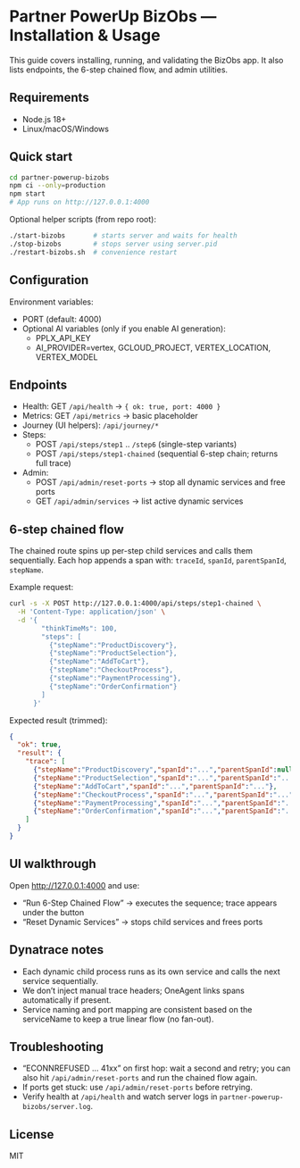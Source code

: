 # Partner PowerUp BizObs — Installation & Usage

This guide covers installing, running, and validating the BizObs app. It also lists endpoints, the 6-step chained flow, and admin utilities.

## Requirements
- Node.js 18+
- Linux/macOS/Windows

## Quick start

```bash
cd partner-powerup-bizobs
npm ci --only=production
npm start
# App runs on http://127.0.0.1:4000
```

Optional helper scripts (from repo root):

```bash
./start-bizobs       # starts server and waits for health
./stop-bizobs        # stops server using server.pid
./restart-bizobs.sh  # convenience restart
```

## Configuration

Environment variables:
- PORT (default: 4000)
- Optional AI variables (only if you enable AI generation):
  - PPLX_API_KEY
  - AI_PROVIDER=vertex, GCLOUD_PROJECT, VERTEX_LOCATION, VERTEX_MODEL

## Endpoints

- Health: GET `/api/health` → `{ ok: true, port: 4000 }`
- Metrics: GET `/api/metrics` → basic placeholder
- Journey (UI helpers): `/api/journey/*`
- Steps:
  - POST `/api/steps/step1` .. `/step6` (single-step variants)
  - POST `/api/steps/step1-chained` (sequential 6-step chain; returns full trace)
- Admin:
  - POST `/api/admin/reset-ports` → stop all dynamic services and free ports
  - GET `/api/admin/services` → list active dynamic services

## 6-step chained flow

The chained route spins up per-step child services and calls them sequentially. Each hop appends a span with: `traceId`, `spanId`, `parentSpanId`, `stepName`.

Example request:

```bash
curl -s -X POST http://127.0.0.1:4000/api/steps/step1-chained \
  -H 'Content-Type: application/json' \
  -d '{
        "thinkTimeMs": 100,
        "steps": [
          {"stepName":"ProductDiscovery"},
          {"stepName":"ProductSelection"},
          {"stepName":"AddToCart"},
          {"stepName":"CheckoutProcess"},
          {"stepName":"PaymentProcessing"},
          {"stepName":"OrderConfirmation"}
        ]
      }'
```

Expected result (trimmed):

```json
{
  "ok": true,
  "result": {
    "trace": [
      {"stepName":"ProductDiscovery","spanId":"...","parentSpanId":null},
      {"stepName":"ProductSelection","spanId":"...","parentSpanId":"..."},
      {"stepName":"AddToCart","spanId":"...","parentSpanId":"..."},
      {"stepName":"CheckoutProcess","spanId":"...","parentSpanId":"..."},
      {"stepName":"PaymentProcessing","spanId":"...","parentSpanId":"..."},
      {"stepName":"OrderConfirmation","spanId":"...","parentSpanId":"..."}
    ]
  }
}
```

## UI walkthrough

Open http://127.0.0.1:4000 and use:
- “Run 6-Step Chained Flow” → executes the sequence; trace appears under the button
- “Reset Dynamic Services” → stops child services and frees ports

## Dynatrace notes

- Each dynamic child process runs as its own service and calls the next service sequentially.
- We don’t inject manual trace headers; OneAgent links spans automatically if present.
- Service naming and port mapping are consistent based on the serviceName to keep a true linear flow (no fan-out).

## Troubleshooting

- “ECONNREFUSED … 41xx” on first hop: wait a second and retry; you can also hit `/api/admin/reset-ports` and run the chained flow again.
- If ports get stuck: use `/api/admin/reset-ports` before retrying.
- Verify health at `/api/health` and watch server logs in `partner-powerup-bizobs/server.log`.

## License

MIT
